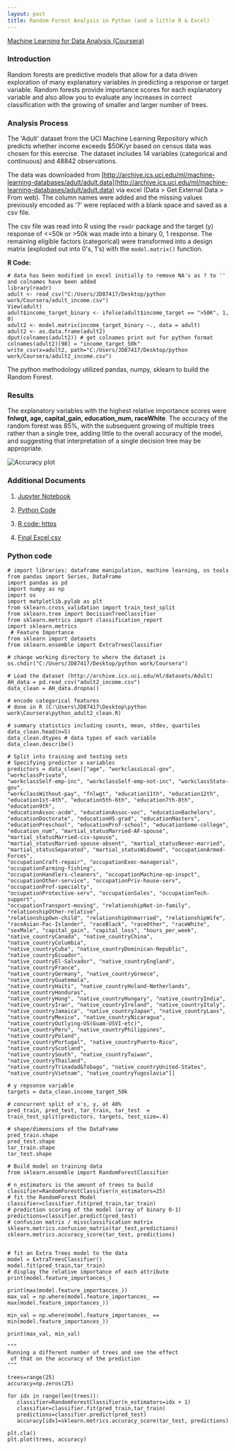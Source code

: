 ```yaml
---
layout: post
title: Random Forest Analysis in Python (and a little R & Excel)
---
```


[Machine Learning for Data Analysis (Coursera)](https://www.coursera.org/learn/machine-learning-data-analysis)

### Introduction

Random forests are predictive models that allow for a data driven exploration of many explanatory variables in predicting a response or target variable. Random forests provide importance scores for each explanatory variable and also allow you to evaluate any increases in correct classification with the growing of smaller and larger number of trees.

### Analysis Process

The 'Adult' dataset from the UCI Machine Learning Repository which predicts whether income exceeds $50K/yr based on census data was chosen for this exercise. The dataset includes 14 variables (categorical and continuous) and 48842 observations.

The data was downloaded from [http://archive.ics.uci.edu/ml/machine-learning-databases/adult/adult.data](http://archive.ics.uci.edu/ml/machine-learning-databases/adult/adult.data) via excel (Data > Get External Data > From web). The column names were added and the missing values previously encoded as '?' were replaced with a blank space and saved as a csv file.

The csv file was read into R using the `readr` package and the target (y) response of <=50k or >50k was made into a binary 0, 1 response. The remaining eligible factors (categorical) were transformed into a design matrix (exploded out into 0's, 1's) with the `model.matrix()` function.

**R Code:**

```
# data has been modified in excel initially to remove NA's as ? to '' and colnames have been added
library(readr)
adult <- read_csv("C:/Users/JD87417/Desktop/python work/Coursera/adult_income.csv")
View(adult)
adult$income_target_binary <- ifelse(adult$income_target == ">50K", 1, 0)
adult2 <- model.matrix(income_target_binary ~., data = adult)
adult2 <- as.data.frame(adult2)
dput(colnames(adult2)) # get colnames print out for python format
colnames(adult2)[98] = "income_target_50k"
write_csv(x=adult2, path="C:/Users/JD87417/Desktop/python work/Coursera/adult2_income.csv")
```

The python methodology utilized pandas, numpy, sklearn to build the Random Forest.

### Results

The explanatory variables with the highest relative importance scores were **fnlwgt, age, capital_gain, education_num, raceWhite**. The accuracy of the random forest was 85%, with the subsequent growing of multiple trees rather than a single tree, adding little to the overall accuracy of the model, and suggesting that interpretation of a single decision tree may be appropriate.

![Accuracy plot](https://raw.githubusercontent.com/jasdumas/jasdumas.github.io/master/post_data/accuracy_plot_adult2.png)

### Additional Documents

1. [Jupyter Notebook](https://github.com/jasdumas/jasdumas.github.io/blob/master/post_data/RF_adult_income_notebook.ipynb)

2. [Python Code](https://github.com/jasdumas/jasdumas.github.io/blob/master/post_data/RF_adult_income.py)

3. [R code: https](https://github.com/jasdumas/jasdumas.github.io/blob/master/post_data/python_adult2_clean.R)

4. [Final Excel csv](https://github.com/jasdumas/jasdumas.github.io/blob/master/post_data/adult2_income.csv)

### Python code

```
# import libraries: dataframe manipulation, machine learning, os tools
from pandas import Series, DataFrame
import pandas as pd
import numpy as np
import os
import matplotlib.pylab as plt
from sklearn.cross_validation import train_test_split
from sklearn.tree import DecisionTreeClassifier
from sklearn.metrics import classification_report
import sklearn.metrics
 # Feature Importance
from sklearn import datasets
from sklearn.ensemble import ExtraTreesClassifier

# change working directory to where the dataset is
os.chdir("C:/Users/JD87417/Desktop/python work/Coursera")

# Load the dataset (http://archive.ics.uci.edu/ml/datasets/Adult)
AH_data = pd.read_csv("adult2_income.csv")
data_clean = AH_data.dropna()

# encode categorical features
# done in R (C:\Users\JD87417\Desktop\python work\Coursera\python_adult2_clean.R)

# summary statistics including counts, mean, stdev, quartiles
data_clean.head(n=5)
data_clean.dtypes # data types of each variable
data_clean.describe()

# Split into training and testing sets
# Specifying predictor x variables
predictors = data_clean[["age", "workclassLocal-gov", "workclassPrivate",
"workclassSelf-emp-inc", "workclassSelf-emp-not-inc", "workclassState-gov",
"workclassWithout-pay", "fnlwgt", "education11th", "education12th",
"education1st-4th", "education5th-6th", "education7th-8th", "education9th",
"educationAssoc-acdm", "educationAssoc-voc", "educationBachelors",
"educationDoctorate", "educationHS-grad", "educationMasters",
"educationPreschool", "educationProf-school", "educationSome-college",
"education_num", "martial_statusMarried-AF-spouse", "martial_statusMarried-civ-spouse",
"martial_statusMarried-spouse-absent", "martial_statusNever-married",
"martial_statusSeparated", "martial_statusWidowed", "occupationArmed-Forces",
"occupationCraft-repair", "occupationExec-managerial", "occupationFarming-fishing",
"occupationHandlers-cleaners", "occupationMachine-op-inspct",
"occupationOther-service", "occupationPriv-house-serv", "occupationProf-specialty",
"occupationProtective-serv", "occupationSales", "occupationTech-support",
"occupationTransport-moving", "relationshipNot-in-family", "relationshipOther-relative",
"relationshipOwn-child", "relationshipUnmarried", "relationshipWife",
"raceAsian-Pac-Islander", "raceBlack", "raceOther", "raceWhite",
"sexMale", "capital_gain", "capital_loss", "hours_per_week",
"native_countryCanada", "native_countryChina", "native_countryColumbia",
"native_countryCuba", "native_countryDominican-Republic", "native_countryEcuador",
"native_countryEl-Salvador", "native_countryEngland", "native_countryFrance",
"native_countryGermany", "native_countryGreece", "native_countryGuatemala",
"native_countryHaiti", "native_countryHoland-Netherlands", "native_countryHonduras",
"native_countryHong", "native_countryHungary", "native_countryIndia",
"native_countryIran", "native_countryIreland", "native_countryItaly",
"native_countryJamaica", "native_countryJapan", "native_countryLaos",
"native_countryMexico", "native_countryNicaragua", "native_countryOutlying-US(Guam-USVI-etc)",
"native_countryPeru", "native_countryPhilippines", "native_countryPoland",
"native_countryPortugal", "native_countryPuerto-Rico", "native_countryScotland",
"native_countrySouth", "native_countryTaiwan", "native_countryThailand",
"native_countryTrinadad&Tobago", "native_countryUnited-States",
"native_countryVietnam", "native_countryYugoslavia"]]

# y repsonse variable
targets = data_clean.income_target_50k

# concurrent split of x's, y, at 40%
pred_train, pred_test, tar_train, tar_test  = train_test_split(predictors, targets, test_size=.4)

# shape/dimensions of the DataFrame
pred_train.shape
pred_test.shape
tar_train.shape
tar_test.shape

# Build model on training data
from sklearn.ensemble import RandomForestClassifier

# n_estimators is the amount of trees to build
classifier=RandomForestClassifier(n_estimators=25)
# fit the RandomForest Model
classifier=classifier.fit(pred_train,tar_train)
# prediction scoring of the model (array of binary 0-1)
predictions=classifier.predict(pred_test)
# confusion matrix / missclassification matrix
sklearn.metrics.confusion_matrix(tar_test,predictions)
sklearn.metrics.accuracy_score(tar_test, predictions)


# fit an Extra Trees model to the data
model = ExtraTreesClassifier()
model.fit(pred_train,tar_train)
# display the relative importance of each attribute
print(model.feature_importances_)

print(max(model.feature_importances_))
max_val = np.where(model.feature_importances_ == max(model.feature_importances_))

min_val = np.where(model.feature_importances_ == min(model.feature_importances_))

print(max_val, min_val)

"""
Running a different number of trees and see the effect
 of that on the accuracy of the prediction
"""

trees=range(25)
accuracy=np.zeros(25)

for idx in range(len(trees)):
   classifier=RandomForestClassifier(n_estimators=idx + 1)
   classifier=classifier.fit(pred_train,tar_train)
   predictions=classifier.predict(pred_test)
   accuracy[idx]=sklearn.metrics.accuracy_score(tar_test, predictions)

plt.cla()
plt.plot(trees, accuracy)

```
